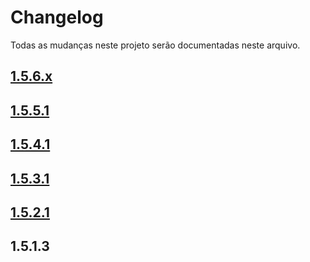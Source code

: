 # Changelog

Todas as mudanças neste projeto serão documentadas neste arquivo.

## [1.5.6.x]

## [1.5.5.1]

## [1.5.4.1]

## [1.5.3.1]

## [1.5.2.1]

## 1.5.1.3

[1.5.6.x]: https://github.com/opencartbrasil/traducao/compare/1.5.5.1...1.5.6.x
[1.5.5.1]: https://github.com/opencartbrasil/traducao/compare/1.5.4.1...1.5.5.1
[1.5.4.1]: https://github.com/opencartbrasil/traducao/compare/1.5.3.1...1.5.4.1
[1.5.3.1]: https://github.com/opencartbrasil/traducao/compare/1.5.2.1...1.5.3.1
[1.5.2.1]: https://github.com/opencartbrasil/traducao/compare/1.5.1.3...1.5.2.1
